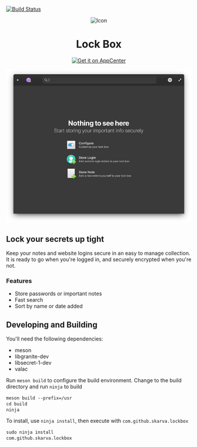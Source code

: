 [![Build Status](https://travis-ci.com/skarva/lockbox.svg?branch=master)](https://travis-ci.com/skarva/lockbox)

<p align="center">
    <img src="data/icons/icon.svg" alt="Icon" />
</p>
<h1 align="center">Lock Box</h1>
<p align="center">
    <a href="https://appcenter.elementary.io/com.github.skarva.lockbox"><img src="https://appcenter.elementary.io/badge.svg" alt="Get it on AppCenter" /></a>
</p>

![Lock Box Screenshot](data/screenshot1.png?raw=true)

## Lock your secrets up tight

Keep your notes and website logins secure in an easy to manage collection. It is ready to go when you're logged in, and securely encrypted when you're not.

### Features
* Store passwords or important notes
* Fast search
* Sort by name or date added

## Developing and Building

You'll need the following dependencies:
* meson
* libgranite-dev
* libsecret-1-dev
* valac

Run `meson build` to configure the build environment. Change to the build directory and run `ninja` to build

    meson build --prefix=/usr
    cd build
    ninja

To install, use `ninja install`, then execute with `com.github.skarva.lockbox`

    sudo ninja install
    com.github.skarva.lockbox
